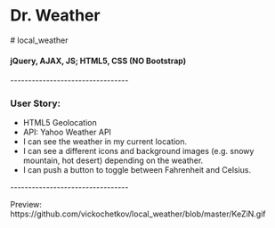 <h1>Dr. Weather</h1> 
# local_weather
<h4>jQuery, AJAX, JS; HTML5, CSS (NO Bootstrap) </h4>
<p>---------------------------------</p>
<h3 class="text-center">User Story:</h3>
<ul>
  <li> HTML5 Geolocation </li>
  <li> API: Yahoo Weather API  </li>
  <li> I can see the weather in my current location. </li>
  <li>I can see a different icons and background images (e.g. snowy mountain, hot desert) depending on the weather.</li>
  <li>I can push a button to toggle between Fahrenheit and Celsius.</li>
</ul>
<p>---------------------------------</p>
Preview:
https://github.com/vickochetkov/local_weather/blob/master/KeZiN.gif
